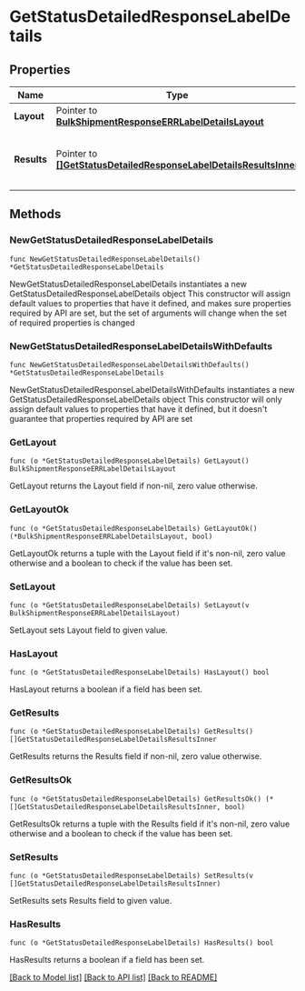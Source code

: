 # GetStatusDetailedResponseLabelDetails

## Properties

Name | Type | Description | Notes
------------ | ------------- | ------------- | -------------
**Layout** | Pointer to [**BulkShipmentResponseERRLabelDetailsLayout**](BulkShipmentResponseERRLabelDetailsLayout.md) |  | [optional] 
**Results** | Pointer to [**[]GetStatusDetailedResponseLabelDetailsResultsInner**](GetStatusDetailedResponseLabelDetailsResultsInner.md) |  This indicates the results of the label generation. | [optional] 

## Methods

### NewGetStatusDetailedResponseLabelDetails

`func NewGetStatusDetailedResponseLabelDetails() *GetStatusDetailedResponseLabelDetails`

NewGetStatusDetailedResponseLabelDetails instantiates a new GetStatusDetailedResponseLabelDetails object
This constructor will assign default values to properties that have it defined,
and makes sure properties required by API are set, but the set of arguments
will change when the set of required properties is changed

### NewGetStatusDetailedResponseLabelDetailsWithDefaults

`func NewGetStatusDetailedResponseLabelDetailsWithDefaults() *GetStatusDetailedResponseLabelDetails`

NewGetStatusDetailedResponseLabelDetailsWithDefaults instantiates a new GetStatusDetailedResponseLabelDetails object
This constructor will only assign default values to properties that have it defined,
but it doesn't guarantee that properties required by API are set

### GetLayout

`func (o *GetStatusDetailedResponseLabelDetails) GetLayout() BulkShipmentResponseERRLabelDetailsLayout`

GetLayout returns the Layout field if non-nil, zero value otherwise.

### GetLayoutOk

`func (o *GetStatusDetailedResponseLabelDetails) GetLayoutOk() (*BulkShipmentResponseERRLabelDetailsLayout, bool)`

GetLayoutOk returns a tuple with the Layout field if it's non-nil, zero value otherwise
and a boolean to check if the value has been set.

### SetLayout

`func (o *GetStatusDetailedResponseLabelDetails) SetLayout(v BulkShipmentResponseERRLabelDetailsLayout)`

SetLayout sets Layout field to given value.

### HasLayout

`func (o *GetStatusDetailedResponseLabelDetails) HasLayout() bool`

HasLayout returns a boolean if a field has been set.

### GetResults

`func (o *GetStatusDetailedResponseLabelDetails) GetResults() []GetStatusDetailedResponseLabelDetailsResultsInner`

GetResults returns the Results field if non-nil, zero value otherwise.

### GetResultsOk

`func (o *GetStatusDetailedResponseLabelDetails) GetResultsOk() (*[]GetStatusDetailedResponseLabelDetailsResultsInner, bool)`

GetResultsOk returns a tuple with the Results field if it's non-nil, zero value otherwise
and a boolean to check if the value has been set.

### SetResults

`func (o *GetStatusDetailedResponseLabelDetails) SetResults(v []GetStatusDetailedResponseLabelDetailsResultsInner)`

SetResults sets Results field to given value.

### HasResults

`func (o *GetStatusDetailedResponseLabelDetails) HasResults() bool`

HasResults returns a boolean if a field has been set.


[[Back to Model list]](../README.md#documentation-for-models) [[Back to API list]](../README.md#documentation-for-api-endpoints) [[Back to README]](../README.md)


